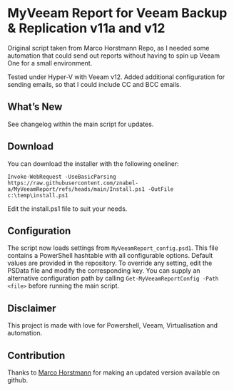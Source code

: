 
# MyVeeam Report for Veeam Backup & Replication v11a and v12
Original script taken from Marco Horstmann Repo, as I needed some automation that could send out reports without having to spin up Veeam One for a small environment.

Tested under Hyper-V with Veeam v12. Added additional configuration for sending emails, so that I could include CC and BCC emails.

## What’s New
See changelog within the main script for updates.

## Download
You can download the installer with the following oneliner:

```Invoke-WebRequest -UseBasicParsing https://raw.githubusercontent.com/znabel-a/MyVeeamReport/refs/heads/main/Install.ps1 -OutFile c:\temp\install.ps1```

Edit the install.ps1 file to suit your needs.

## Configuration
The script now loads settings from `MyVeeamReport_config.psd1`. This file
contains a PowerShell hashtable with all configurable options. Default values
are provided in the repository. To override any setting, edit the PSData file
and modify the corresponding key. You can supply an alternative configuration
path by calling `Get-MyVeeamReportConfig -Path <file>` before running the main
script.

## Disclaimer
This project is made with love for Powershell, Veeam, Virtualisation and automation.

## Contribution
Thanks to [Marco Horstmann](https://github.com/marcohorstmann/MyVeeamReport) for making an updated version available on github. 
